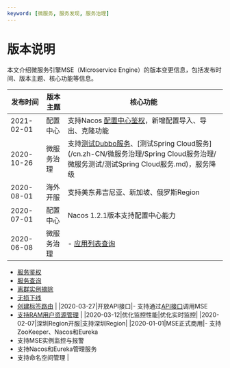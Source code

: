 ```yaml
---
keyword: [微服务, 服务发现, 服务治理]
---
```


# 版本说明

本文介绍微服务引擎MSE（Microservice Engine）的版本变更信息，包括发布时间、版本主题、核心功能等信息。

|发布时间|版本主题|核心功能|
|----|----|----|
|2021-02-01|配置中心|支持Nacos [配置中心鉴权](/cn.zh-CN/微服务注册配置中心/Nacos/配置中心鉴权.md)，新增配置导入、导出、克隆功能|
|2020-10-26|微服务治理|支持[测试Dubbo服务](/cn.zh-CN/微服务治理/Dubbo服务治理/微服务测试/测试Dubbo服务.md)、[测试Spring Cloud服务](/cn.zh-CN/微服务治理/Spring Cloud服务治理/微服务测试/测试Spring Cloud服务.md)，服务降级|
|2020-08-01|海外开服|支持美东弗吉尼亚、新加坡、俄罗斯Region|
|2020-07-01|配置中心|Nacos 1.2.1版本支持配置中心能力|
|2020-06-08|微服务治理|-   [应用列表查询]()
-   [服务鉴权]()
-   [服务查询]()
-   [离群实例摘除]()
-   [无损下线]()
-   [创建标签路由]() |
|2020-03-27|开放API接口|-   支持通过[API接口](/cn.zh-CN/微服务注册配置中心/API参考/API概览.md)调用MSE
-   [支持RAM用户资源管理](/cn.zh-CN/微服务注册配置中心/权限管理/RAM授权访问注册配置中心.md) |
|2020-03-12|优化监控性能|优化实时监控|
|2020-02-07|深圳Region开服|支持深圳Region|
|2020-01-01|MSE正式商用|-   支持ZooKeeper、Nacos和Eureka
-   支持MSE实例监控与报警
-   支持Nacos和Eureka管理服务
-   支持命名空间管理 |

